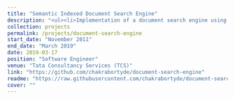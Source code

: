 ```yaml
---
title: "Semantic Indexed Document Search Engine"
description: "<ul><li>Implementation of a document search engine using an integration of full-text and much more efficient, semantic search, indexed by relative closeness to the query term.</li><li>Sentence and document-level embeddings were developed from the ground up with ideas referencing word embeddings for a better understanding of relative content.</li><li>Search terms were corrected for query auto-completion, filtering, and augmentation which after being fed into the engine returned accurate ranked query results.</li></ul>"
collection: projects
permalink: /projects/document-search-engine
start_date: "November 2011"
end_date: "March 2019"
date: 2019-03-17
position: "Software Engineer"
venue: "Tata Consultancy Services (TCS)"
link: "https://github.com/chakrabortyde/document-search-engine"
readme: "https://raw.githubusercontent.com/chakrabortyde/document-search-engine/main/README.md"
cover: ""
---
```

